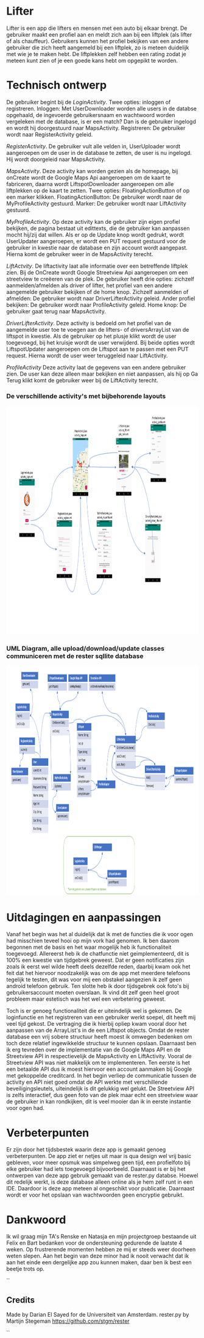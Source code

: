 # Lifter

Lifter is een app die lifters en mensen met een auto bij elkaar brengt. De gebruiker maakt een profiel aan en meldt zich aan bij een liftplek
(als lifter of als chauffeur). Gebruikers kunnen het profiel bekijken van een andere gebruiker die zich heeft aangemeld bij een liftplek, zo is meteen duidelijk met wie je te maken hebt. De liftplekken zelf hebben een rating zodat je meteen kunt zien of je een goede kans hebt om opgepikt te worden.

# Technisch ontwerp

De gebruiker begint bij de *LoginActivity*. Twee opties: inloggen of registreren.
Inloggen: Met UserDownloader worden alle users in de databse opgehaald, de ingevoerde gebruikersnaam en wachtwoord worden vergeleken met de database, is er een match? Dan is de gebruiker ingelogd en wordt hij doorgestuurd naar MapsActivity.
Registreren: De gebruiker wordt naar RegisterActivity geleid.

*RegisterActivity*. De gebruiker vult alle velden in, UserUploader wordt aangeroepen om de user in de database te zetten, de user is nu ingelogd. Hij wordt doorgeleid naar MapsActivity.

*MapsActivity*. Deze activity kan worden gezien als de homepage, bij onCreate wordt de Google Maps Api aangeroepen om de kaart te fabriceren, daarna wordt LiftspotDownloader aangeroepen om alle liftplekken op de kaart te zetten. Twee opties: FloatingActionButton of op een marker klikken.
FloatingActionButton: De gebruiker wordt naar de MyProfileActivity gestuurd.
Marker: De gebruiker wordt naar LiftActivity gestuurd.

*MyProfileActivity*. Op deze activity kan de gebruiker zijn eigen profiel bekijken, de pagina bestaat uit edittexts, die de gebruiker kan aanpassen mocht hij/zij dat willen. Als er op de Update knop wordt gedrukt, wordt UserUpdater aangeroepen, er wordt een PUT request gestuurd voor de gebruiker in kwestie naar de database en zijn account wordt aangepast. Hierna komt de gebruiker weer in de MapsActivity terecht.

*LiftActvity*. De liftactivity laat alle informatie over een betreffende liftplek zien. Bij de OnCreate wordt Google Streetview Api aangeroepen om een streetview te creëeren van de plek. De gebruiker heeft drie opties: zichzelf aanmelden/afmelden als driver of lifter, het profiel van een andere aangemelde gebruiker bekijken of de home knop.
Zichzelf aanmelden of afmelden: De gebruiker wordt naar DriverLifterActivity geleid.
Ander profiel bekijken: De gebruiker wordt naar ProfileActivity geleid.
Home knop: De gebruiker gaat terug naar MapsActivity.

*DriverLifterActivity*. Deze activity is bedoeld om het profiel van de aangemelde user toe te voegen aan de lifters- of driversArrayList<user>  van de liftspot in kwestie. Als de gebruiker op het plusje klikt wordt de user toegevoegd, bij het kruisje wordt de user verwijderd. Bij beide opties wordt LiftspotUpdater aangeroepen om de Liftspot aan te passen met een PUT request. Hierna wordt de user weer teruggeleid naar LiftActivity.
  
*ProfileActivity* Deze activity laat de gegevens van een andere gebruiker zien. De user kan deze alleen maar bekijken en niet aanpassen, als hij op Ga Terug klikt komt de gebruiker weer bij de LiftActivity terecht.
  
  
### De verschillende activity's met bijbehorende layouts
<img src="https://github.com/dutchfarao/Lifter/blob/master/doc/ProjectAppdesign.png" width="1000" height="600" /> 

### UML Diagram, alle upload/download/update classes communiceren met de rester sqllite database

<img src="https://github.com/dutchfarao/Lifter/blob/master/doc/ProjectUMLDiagram.png" width="1000" height="600" /> 



# Uitdagingen en aanpassingen

Vanaf het begin was het al duidelijk dat ik met de functies die ik voor ogen had misschien teveel hooi op mijn vork had genomen. Ik ben daarom begonnen met de basis en het waar mogelijk heb ik functionaliteit toegevoegd. Allereerst heb ik de chatfunctie niet geimplementeerd, dit is 100% een kwestie van tijdgebrek geweest. Dat er geen notificaties zijn zoals ik eerst wel wilde heeft deels dezelfde reden, daarbij kwam ook het feit dat het hiervoor noodzakelijk was om de app met meerdere telefoons tegelijk te testen, dit was voor mij een obstakel aangezien ik zelf geen android telefoon gebruik. Ten slotte heb ik door tijdsgebrek ook foto's bij gebruikersaccount moeten overslaan. Ik vind dit zelf geen heel groot probleem maar estetisch was het wel een verbetering geweest.

Toch is er genoeg functionaliteit die er uiteindelijk wel is gekomen. De loginfunctie en het registreren van een gebruiker werkt soepel, dit heeft mij veel tijd gekost. De vertraging die ik hierbij opliep kwam vooral door het aanpassen van de ArrayList<user>'s in de een Liftspot objects. Omdat de rester database een vrij sobere structuur heeft moest ik omwegen bedenken om toch deze relatief ingewikkelde structuur te kunnen opslaan. Daarnaast ben ik erg tevreden over de implementatie van de Google Maps API en de Streetview API in respectievelijk de MapsActivity en LiftActivity. Vooral de Streetview API was niet makkelijk om te implementeren. Ten eerste is het een betaalde API dus ik moest hiervoor een account aanmaken bij Google met gekoppelde creditcard. In het begin verliep de communicatie tussen de activity en API niet goed omdat de API werkte met verschillende beveiligingsleutels, uiteindelijk is dit gelukkig wel gelukt. De Streetview API is zelfs interactief, dus geen foto van de plek maar echt een streetview waar de gebruiker in kan rondkijken, dit is veel mooier dan ik in eerste instantie voor ogen had.
  
  # Verbeterpunten
  
 Er zijn door het tijdsbestek waarin deze app is gemaakt genoeg verbeterpunten. De app ziet er netjes uit maar is qua design wel vrij basic gebleven, voor meer opsmuk was simpelweg geen tijd, een profielfoto bij elke gebruiker had iets toegevoegd bijvoorbeeld. Daarnaast is er bij het ontwerpen van deze app gebruik gemaakt van de rester.py databse. Hoewel dit redelijk werkt, is deze database alleen online als je hem zelf runt in een IDE. Daardoor is deze app meteen al ongeschikt voor publicatie. Daarnaast wordt er voor het opslaan van wachtwoorden geen encryptie gebruikt.
  
  # Dankwoord
  
 Ik wil graag mijn TA's Renske en Natasja en mijn projectgroep bestaande uit Felix en Bart bedanken voor de ondersteuning gedurende de laatste 4 weken. Op frustrerende momenten hebben ze mij er steeds weer doorheen weten slepen. Aan het begin van deze minor had ik nooit verwacht dat ik aan het einde een dergelijke app zou kunnen maken, daar ben ik best een beetje trots op.
  
  
``  
  ## Credits
Made by Darian El Sayed for de Universiteit van Amsterdam.
rester.py by Martijn Stegeman https://github.com/stgm/rester

``
  

